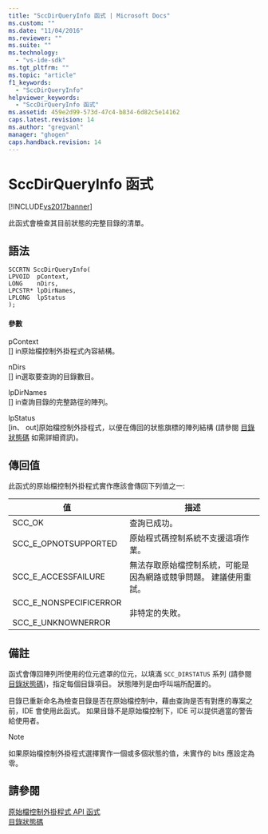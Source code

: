 ```yaml
---
title: "SccDirQueryInfo 函式 | Microsoft Docs"
ms.custom: ""
ms.date: "11/04/2016"
ms.reviewer: ""
ms.suite: ""
ms.technology: 
  - "vs-ide-sdk"
ms.tgt_pltfrm: ""
ms.topic: "article"
f1_keywords: 
  - "SccDirQueryInfo"
helpviewer_keywords: 
  - "SccDirQueryInfo 函式"
ms.assetid: 459e2d99-573d-47c4-b834-6d82c5e14162
caps.latest.revision: 14
ms.author: "gregvanl"
manager: "ghogen"
caps.handback.revision: 14
---
```

# SccDirQueryInfo 函式
[!INCLUDE[vs2017banner](../code-quality/includes/vs2017banner.md)]

此函式會檢查其目前狀態的完整目錄的清單。  
  
## 語法  
  
```cpp#  
SCCRTN SccDirQueryInfo(  
LPVOID  pContext,  
LONG    nDirs,  
LPCSTR* lpDirNames,  
LPLONG  lpStatus  
);  
```  
  
#### 參數  
 pContext  
 \[\] in原始檔控制外掛程式內容結構。  
  
 nDirs  
 \[\] in選取要查詢的目錄數目。  
  
 lpDirNames  
 \[\] in查詢目錄的完整路徑的陣列。  
  
 lpStatus  
 \[in、 out\]原始檔控制外掛程式，以便在傳回的狀態旗標的陣列結構 \(請參閱 [目錄狀態碼](../extensibility/directory-status-code-enumerator.md) 如需詳細資訊\)。  
  
## 傳回值  
 此函式的原始檔控制外掛程式實作應該會傳回下列值之一:  
  
|值|描述|  
|-------|--------|  
|SCC\_OK|查詢已成功。|  
|SCC\_E\_OPNOTSUPPORTED|原始程式碼控制系統不支援這項作業。|  
|SCC\_E\_ACCESSFAILURE|無法存取原始檔控制系統，可能是因為網路或競爭問題。 建議使用重試。|  
|SCC\_E\_NONSPECIFICERROR<br /><br /> SCC\_E\_UNKNOWNERROR|非特定的失敗。|  
  
## 備註  
 函式會傳回陣列所使用的位元遮罩的位元，以填滿 `SCC_DIRSTATUS` 系列 \(請參閱 [目錄狀態碼](../extensibility/directory-status-code-enumerator.md)\)，指定每個目錄項目。 狀態陣列是由呼叫端所配置的。  
  
 目錄已重新命名為檢查目錄是否在原始檔控制中，藉由查詢是否有對應的專案之前，IDE 會使用此函式。 如果目錄不是原始檔控制下，IDE 可以提供適當的警告給使用者。  
  
> [!NOTE]
>  如果原始檔控制外掛程式選擇實作一個或多個狀態的值，未實作的 bits 應設定為零。  
  
## 請參閱  
 [原始檔控制外掛程式 API 函式](../extensibility/source-control-plug-in-api-functions.md)   
 [目錄狀態碼](../extensibility/directory-status-code-enumerator.md)